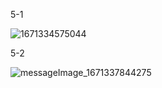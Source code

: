 5-1

![1671334575044](https://user-images.githubusercontent.com/89715433/208281665-173a71ab-f9e2-4746-9e9f-63a6c6303378.jpg)

5-2

![messageImage_1671337844275](https://user-images.githubusercontent.com/89715433/208281682-d70019d3-3b55-48de-856b-82a16ab06ce6.jpg)
